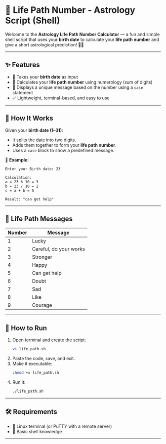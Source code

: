 
# 🔮 Life Path Number - Astrology Script (Shell)

Welcome to the **Astrology Life Path Number Calculator** — a fun and simple shell script that uses your **birth date** to calculate your **life path number** and give a short astrological prediction! 🌟🧙

---

## ✨ Features

- 📅 Takes your **birth date** as input
- 🔢 Calculates your **life path number** using numerology (sum of digits)
- 🔮 Displays a unique message based on the number using a `case` statement
- ✅ Lightweight, terminal-based, and easy to use

---

## 🧮 How It Works

Given your **birth date (1–31)**:
- It splits the date into two digits.
- Adds them together to form your **life path number**.
- Uses a `case` block to show a predefined message.

📌 **Example:**
```
Enter your Birth date: 23

Calculation:
a = 23 % 10 = 3
b = 23 / 10 = 2
c = a + b = 5

Result: "can get help"
```

---

## 📜 Life Path Messages

| Number | Message                  |
|--------|---------------------------|
| 1      | Lucky                    |
| 2      | Careful, do your works   |
| 3      | Stronger                 |
| 4      | Happy                    |
| 5      | Can get help             |
| 6      | Doubt                    |
| 7      | Sad                      |
| 8      | Like                     |
| 9      | Courage                  |

---

## 🚀 How to Run

1. Open terminal and create the script:
   ```bash
   vi life_path.sh
   ```
2. Paste the code, save, and exit.
3. Make it executable:
   ```bash
   chmod +x life_path.sh
   ```
4. Run it:
   ```bash
   ./life_path.sh
   ```

---

## 🛠 Requirements

- 🐧 Linux terminal (or PuTTY with a remote server)
- 📜 Basic shell knowledge

---

